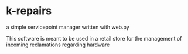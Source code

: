 # k-repairs
a simple servicepoint manager written with web.py

This software is meant to be used in a retail store for the management of incoming reclamations regarding hardware
